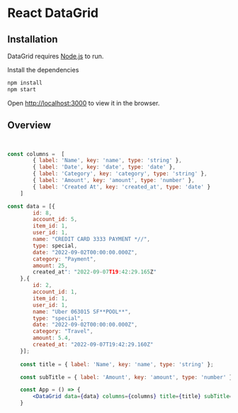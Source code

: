 # React DataGrid

## Installation

DataGrid requires [Node.js](https://nodejs.org/)  to run.

Install the dependencies 

```sh
npm install
npm start
```
Open [http://localhost:3000](http://localhost:3000) to view it in the browser.


## Overview

```jsx


const columns =  [
        { label: 'Name', key: 'name', type: 'string' },
        { label: 'Date', key: 'date', type: 'date' },
        { label: 'Category', key: 'category', type: 'string' },
        { label: 'Amount', key: 'amount', type: 'number' },
        { label: 'Created At', key: 'created_at', type: 'date' }
    ]

const data = [{
        id: 8,
        account_id: 5,
        item_id: 1,
        user_id: 1,
        name: "CREDIT CARD 3333 PAYMENT *//",
        type: special,
        date: "2022-09-02T00:00:00.000Z",
        category: "Payment",
        amount: 25,
        created_at": "2022-09-07T19:42:29.165Z"
    },{
        id: 2,
        account_id: 1,
        item_id: 1,
        user_id: 1,
        name: "Uber 063015 SF**POOL**",
        type: "special",
        date: "2022-09-02T00:00:00.000Z",
        category: "Travel",
        amount: 5.4,
        created_at: "2022-09-07T19:42:29.160Z"
    }];
    
    const title = { label: 'Name', key: 'name', type: 'string' };

    const subTitle = { label: 'Amount', key: 'amount', type: 'number' };

    const App = () => {
        <DataGrid data={data} columns={columns} title={title} subTitle={subTitle} />
    }
```